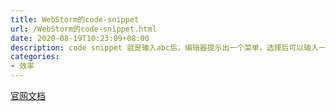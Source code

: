 ```yaml
---
title: WebStorm的code-snippet
url: /WebStorm的code-snippet.html
date: 2020-08-19T10:23:09+08:00
description: code snippet 就是输入abc后，编辑器提示出一个菜单，选择后可以输入一段代码
categories:
- 效率
---
```


[官网文档](https://blog.jetbrains.com/webstorm/2018/01/using-and-creating-code-snippets/)